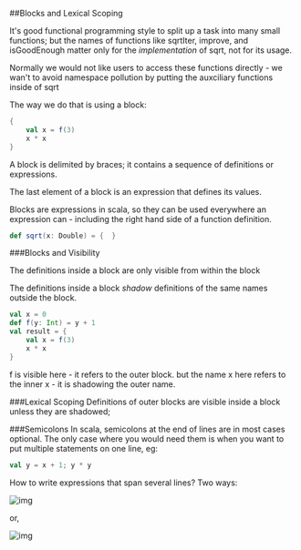 ##Blocks and Lexical Scoping

It's good functional programming style to split up a task into many small functions; but the names of functions like sqrtIter, improve, and isGoodEnough matter only for the *implementation* of sqrt, not for its usage.

Normally we would not like users to access these functions directly - we wan't to avoid namespace pollution by putting the auxciliary functions inside of sqrt

The way we do that is using a block:

```scala
{
	val x = f(3)
	x * x
}
```

A block is delimited by braces; it contains a sequence of definitions or expressions.

The last element of a block is an expression that defines its values.

Blocks are expressions in scala, so they can be used everywhere an expression can - including the right hand side of a function definition.

```scala
def sqrt(x: Double) = {  }
```

###Blocks and Visibility

The definitions inside a block are only visible from within the block

The definitions inside a block *shadow* definitions of the same names outside the block.

```scala
val x = 0
def f(y: Int) = y + 1
val result = {
	val x = f(3)
	x * x
}
```

f is visible here - it refers to the outer block. but the name x here refers to the inner x - it is shadowing the outer name.

###Lexical Scoping
Definitions of outer blocks are visible inside a block unless they are shadowed;

###Semicolons
In scala, semicolons at the end of lines are in most cases optional. The only case where you would need them is when you want to put multiple statements on one line, eg:

```scala
val y = x + 1; y * y
```

How to write expressions that span several lines? Two ways:

![img](http://i.imgur.com/vSsO9eP.png)

or,

![img](http://i.imgur.com/vWDT0lq.png)
